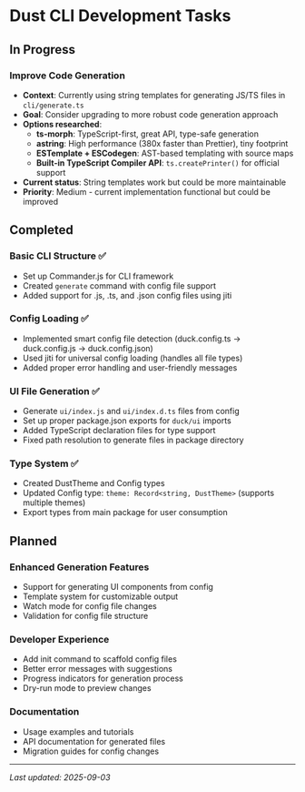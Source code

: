# Dust CLI Development Tasks

## In Progress

### Improve Code Generation
- **Context**: Currently using string templates for generating JS/TS files in `cli/generate.ts`
- **Goal**: Consider upgrading to more robust code generation approach
- **Options researched**:
  - **ts-morph**: TypeScript-first, great API, type-safe generation
  - **astring**: High performance (380x faster than Prettier), tiny footprint
  - **ESTemplate + ESCodegen**: AST-based templating with source maps
  - **Built-in TypeScript Compiler API**: `ts.createPrinter()` for official support
- **Current status**: String templates work but could be more maintainable
- **Priority**: Medium - current implementation functional but could be improved

## Completed

### Basic CLI Structure ✅
- Set up Commander.js for CLI framework
- Created `generate` command with config file support
- Added support for .js, .ts, and .json config files using jiti

### Config Loading ✅ 
- Implemented smart config file detection (duck.config.ts → duck.config.js → duck.config.json)
- Used jiti for universal config loading (handles all file types)
- Added proper error handling and user-friendly messages

### UI File Generation ✅
- Generate `ui/index.js` and `ui/index.d.ts` files from config
- Set up proper package.json exports for `duck/ui` imports
- Added TypeScript declaration files for type support
- Fixed path resolution to generate files in package directory

### Type System ✅
- Created DustTheme and Config types
- Updated Config type: `theme: Record<string, DustTheme>` (supports multiple themes)
- Export types from main package for user consumption

## Planned

### Enhanced Generation Features
- Support for generating UI components from config
- Template system for customizable output
- Watch mode for config file changes
- Validation for config file structure

### Developer Experience
- Add init command to scaffold config files
- Better error messages with suggestions
- Progress indicators for generation process
- Dry-run mode to preview changes

### Documentation
- Usage examples and tutorials
- API documentation for generated files
- Migration guides for config changes

---

*Last updated: 2025-09-03*